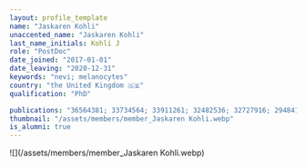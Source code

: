 ```yaml
---
layout: profile_template
name: "Jaskaren Kohli"
unaccented_name: "Jaskaren Kohli"
last_name_initials: Kohli J
role: "PostDoc"
date_joined: "2017-01-01"
date_leaving: "2020-12-31"
keywords: "nevi; melanocytes"
country: "the United Kingdom 🇬🇧"
qualification: "PhD"

publications: "36564381; 33734564; 33911261; 32482536; 32727916; 29484109"
thumbnail: "/assets/members/member_Jaskaren Kohli.webp"
is_alumni: true
---
```


 ![](/assets/members/member_Jaskaren Kohli.webp)

 